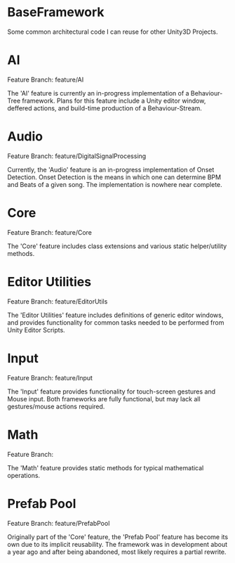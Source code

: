 BaseFramework
=============

Some common architectural code I can reuse for other Unity3D Projects.

AI
==
Feature Branch: feature/AI

The 'AI' feature is currently an in-progress implementation of a Behaviour-Tree framework. Plans for this feature include a Unity editor window, deffered actions, and build-time production of a Behaviour-Stream.


Audio
=====
Feature Branch: feature/DigitalSignalProcessing

Currently, the 'Audio' feature is an in-progress implementation of Onset Detection. Onset Detection is the means in which one can determine BPM and Beats of a given song. The implementation is nowhere near complete.


Core
====
Feature Branch: feature/Core

The 'Core' feature includes class extensions and various static helper/utility methods.


Editor Utilities
================
Feature Branch: feature/EditorUtils

The 'Editor Utilities' feature includes definitions of generic editor windows, and provides functionality for common tasks needed to be performed from Unity Editor Scripts.


Input
=====
Feature Branch: feature/Input

The 'Input' feature provides functionality for touch-screen gestures and Mouse input. Both frameworks are fully functional, but may lack all gestures/mouse actions required.


Math
====
Feature Branch: <none>

The 'Math' feature provides static methods for typical mathematical operations.


Prefab Pool
===========
Feature Branch: feature/PrefabPool

Originally part of the 'Core' feature, the 'Prefab Pool' feature has become its own due to its implicit reusability. The framework was in development about a year ago and after being abandoned, most likely requires a partial rewrite.
